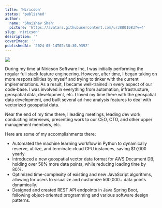 ```yaml
---
title: 'Niricson'
status: 'published'
author:
  name: 'Shaishav Shah'
  picture: 'https://avatars.githubusercontent.com/u/38801683?v=4'
slug: 'niricson'
description: ''
coverImage: ''
publishedAt: '2024-05-14T02:38:30.939Z'
---
```


![](https://i.ytimg.com/vi/v6ar_wemYjg/maxresdefault.jpg)

During my time at Niricson Software Inc, I was initially performing the regular full stack feature engineering. However, after time, I began taking on more responsibilities by myself and trying to tinker with the current implementations. As a result, I became well-trained in every aspect of our code-base. I was involved in everything from automation, infrastructure, geospatial data, development, etc. I loved my time there with the geospatial data development, and built several ad-hoc analysis features to deal with vectorized geospatial data.

Near the end of my time there, I leading meetings, leading dev work, conducting interviews, presenting work to our CEO, CTO, and other upper management members, etc.

Here are some of my accomplishments there:

- Automated the machine learning workflow in Python to dynamically reserve, utilize, and terminate cloud GPU instances, saving $17,000 yearly.
- Introduced a new geospatial vector data format for AWS Document DB, holding over 50% more data points, while reducing loading time by 80%.
- Optimized time-complexity of existing and new JavaScript algorithms, allowing for users to visualize and customize 500,000+ data points dynamically.
- Designed and created REST API endpoints in Java Spring Boot, following object-oriented programming and various software design patterns.